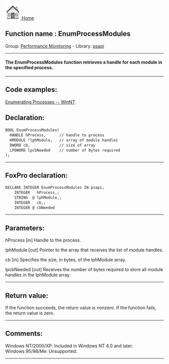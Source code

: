 [<img src="../../images/home.png"> Home ](https://github.com/VFPX/Win32API)  

## Function name : EnumProcessModules
Group: [Performance Monitoring](../../functions_group.md#Performance_Monitoring)  -  Library: [psapi](../../libraries.md#psapi)  
***  


#### The EnumProcessModules function retrieves a handle for each module in the specified process.
***  


## Code examples:
[Enumerating Processes -- WinNT](../../samples/sample_162.md)  

## Declaration:
```foxpro  
BOOL EnumProcessModules(
  HANDLE hProcess,      // handle to process
  HMODULE *lphModule,   // array of module handles
  DWORD cb,             // size of array
  LPDWORD lpcbNeeded    // number of bytes required
);  
```  
***  


## FoxPro declaration:
```foxpro  
DECLARE INTEGER EnumProcessModules IN psapi;
	INTEGER   hProcess,;
	STRING  @ lphModule,;
	INTEGER   cb,;
	INTEGER @ cbNeeded  
```  
***  


## Parameters:
hProcess 
[in] Handle to the process. 

lphModule 
[out] Pointer to the array that receives the list of module handles. 

cb 
[in] Specifies the size, in bytes, of the lphModule array. 

lpcbNeeded 
[out] Receives the number of bytes required to store all module handles in the lphModule array.   
***  


## Return value:
If the function succeeds, the return value is nonzero. If the function fails, the return value is zero.  
***  


## Comments:
Windows NT/2000/XP: Included in Windows NT 4.0 and later.  
Windows 95/98/Me: Unsupported.  
  
***  

